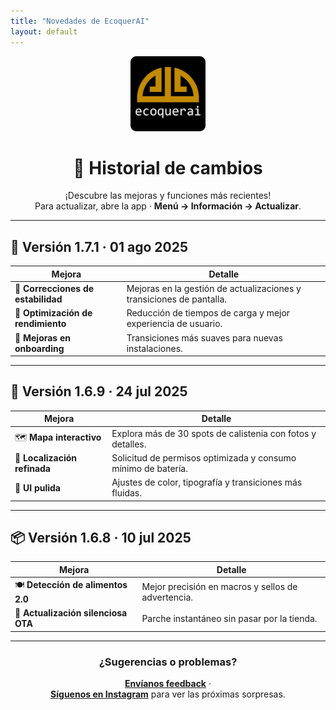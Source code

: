 ```yaml
---
title: "Novedades de EcoquerAI"
layout: default
---
```


<div align="center">

<img width="120" src="https://raw.githubusercontent.com/Saitamx/ecq-app-config/main/logo.png" alt="EcoquerAI logo">

# 🚀 Historial de cambios

¡Descubre las mejoras y funciones más recientes!  
Para actualizar, abre la app · **Menú → Información → Actualizar**.

</div>

---

## 📌 Versión 1.7.1 · 01 ago 2025

| Mejora | Detalle |
| ------ | ------- |
| 🔧 **Correcciones de estabilidad** | Mejoras en la gestión de actualizaciones y transiciones de pantalla. |
| 🚀 **Optimización de rendimiento** | Reducción de tiempos de carga y mejor experiencia de usuario. |
| 🎯 **Mejoras en onboarding** | Transiciones más suaves para nuevas instalaciones. |

---

## 📌 Versión 1.6.9 · 24 jul 2025

| Mejora | Detalle |
| ------ | ------- |
| 🗺️ **Mapa interactivo** | Explora más de 30 spots de calistenia con fotos y detalles. |
| 📍 **Localización refinada** | Solicitud de permisos optimizada y consumo mínimo de batería. |
| 🎨 **UI pulida** | Ajustes de color, tipografía y transiciones más fluidas. |

---

## 📦 Versión 1.6.8 · 10 jul 2025

| Mejora | Detalle |
| ------ | ------- |
| 🍽️ **Detección de alimentos 2.0** | Mejor precisión en macros y sellos de advertencia. |
| 🚀 **Actualización silenciosa OTA** | Parche instantáneo sin pasar por la tienda. |

---

<div align="center">

### ¿Sugerencias o problemas?  
**[Envíanos feedback](mailto:matias.troncoso.campos@gmail.com)** ·  
**[Síguenos en Instagram](https://www.instagram.com/ecoquerai)** para ver las próximas sorpresas.

</div>
